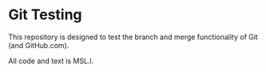 
# Git Testing

This repository is designed to test the branch and merge functionality of Git (and GitHub.com).

All code and text is MSL.l.